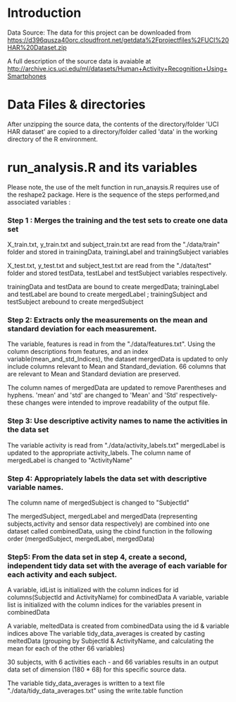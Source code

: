 # Introduction 

Data Source: 
The data for this project can be downloaded from https://d396qusza40orc.cloudfront.net/getdata%2Fprojectfiles%2FUCI%20HAR%20Dataset.zip

A full description of the source data is avaiable at http://archive.ics.uci.edu/ml/datasets/Human+Activity+Recognition+Using+Smartphones

# Data Files & directories

After unzipping the source data, the contents of the directory/folder 'UCI HAR dataset' are copied to a directory/folder called 'data' in the working directory of the R environment.

# run_analysis.R and its variables
Please note, the use of the melt function in run_anaysis.R requires use of the reshape2 package.
Here is the sequence of the steps performed,and associated variables :

### Step 1 : Merges the training and the test sets to create one data set

X_train.txt, y_train.txt and subject_train.txt are read from the "./data/train" folder and stored in trainingData, trainingLabel and trainingSubject variables

X_test.txt, y_test.txt and subject_test.txt are read from the "./data/test" folder and stored  testData, testLabel and testSubject variables respectively.

trainingData and testData are bound to create mergedData; trainingLabel and testLabel are bound to create mergedLabel ; trainingSubject and testSubject arebound to create mergedSubject 

### Step 2: Extracts only the measurements on the mean and standard deviation for each measurement. 

The variable, features is read in from the  "./data/features.txt". 
Using the column descriptions from features, and an index variable(mean_and_std_Indices), the
dataset mergedData is updated to only include columns relevant to Mean and Standard_deviation. 
66 columns that are relevant to Mean and Standard deviation are preserved.

The column names of mergedData are updated to remove Parentheses and hyphens. 'mean' and 'std' are changed to 'Mean' and 'Std' respectively- these changes were intended to improve readability of the output file.

### Step 3: Use descriptive activity names to name the activities in the data set

The variable activity is read from "./data/activity_labels.txt"
mergedLabel is updated to the appropriate activity_labels.
The column name of mergedLabel is changed to "ActivityName"

### Step 4: Appropriately labels the data set with descriptive variable names. 

The column name of mergedSubject is changed to "SubjectId"

The mergedSubject, mergedLabel and mergedData (representing subjects,activity and sensor data respectively)  are combined into one dataset called combinedData, using the cbind function in the following order (mergedSubject, mergedLabel, mergedData)

### Step5: From the data set in step 4, create a second, independent tidy data set with the average of each variable for each activity and each subject.

A variable, idList is initialized with the column indices for id columns(SubjectId and ActivityName) for combinedData
A variable, variable list is initialized with the column indices for the variables present in combinedData

A variable, meltedData is created from combinedData using the id & variable indices above
The variable tidy_data_averages is created by casting meltedData (grouping by SubjectId & ActivityName, and calculating the mean for each of the other 66 variables)

30 subjects, with 6 activities each - and 66 variables results in an output data set of dimension (180 * 68) for this specific source data.  

The variable tidy_data_averages is written to a text file "./data/tidy_data_averages.txt" using the write.table function


